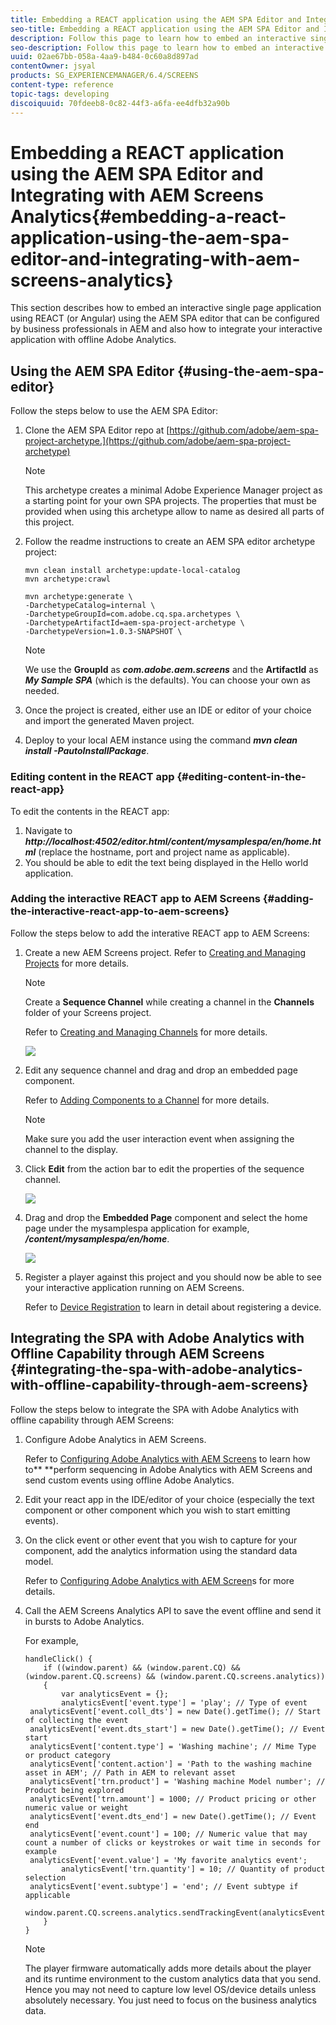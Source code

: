 ```yaml
---
title: Embedding a REACT application using the AEM SPA Editor and Integrating with AEM Screens Analytics
seo-title: Embedding a REACT application using the AEM SPA Editor and Integrating with AEM Screens Analytics
description: Follow this page to learn how to embed an interactive single page application using REACT (or Angular) using the AEM SPA editor that can be configured by business professionals in AEM and also how to integrate your interactive application with offline Adobe Analytics.
seo-description: Follow this page to learn how to embed an interactive single page application using REACT (or Angular) using the AEM SPA editor that can be configured by business professionals in AEM and also how to integrate your interactive application with offline Adobe Analytics.
uuid: 02ae67bb-058a-4aa9-b484-0c60a8d897ad
contentOwner: jsyal
products: SG_EXPERIENCEMANAGER/6.4/SCREENS
content-type: reference
topic-tags: developing
discoiquuid: 70fdeeb8-0c82-44f3-a6fa-ee4dfb32a90b
---
```


# Embedding a REACT application using the AEM SPA Editor and Integrating with AEM Screens Analytics{#embedding-a-react-application-using-the-aem-spa-editor-and-integrating-with-aem-screens-analytics}

This section describes how to embed an interactive single page application using REACT (or Angular) using the AEM SPA editor that can be configured by business professionals in AEM and also how to integrate your interactive application with offline Adobe Analytics.

## Using the AEM SPA Editor {#using-the-aem-spa-editor}

Follow the steps below to use the AEM SPA Editor:

1. Clone the AEM SPA Editor repo at [https://github.com/adobe/aem-spa-project-archetype.](https://github.com/adobe/aem-spa-project-archetype)

   >[!NOTE]
   >
   >This archetype creates a minimal Adobe Experience Manager project as a starting point for your own SPA projects. The properties that must be provided when using this archetype allow to name as desired all parts of this project.

1. Follow the readme instructions to create an AEM SPA editor archetype project:

   ```
   mvn clean install archetype:update-local-catalog
   mvn archetype:crawl
   
   mvn archetype:generate \
   -DarchetypeCatalog=internal \
   -DarchetypeGroupId=com.adobe.cq.spa.archetypes \
   -DarchetypeArtifactId=aem-spa-project-archetype \
   -DarchetypeVersion=1.0.3-SNAPSHOT \
   ```

   >[!NOTE]
   >
   >We use the **GroupId** as ***com.adobe.aem.screens*** and the **ArtifactId** as ***My Sample SPA*** (which is the defaults). You can choose your own as needed.

1. Once the project is created, either use an IDE or editor of your choice and import the generated Maven project.
1. Deploy to your local AEM instance using the command ***mvn clean install -PautoInstallPackage***.

### Editing content in the REACT app {#editing-content-in-the-react-app}

To edit the contents in the REACT app:

1. Navigate to ***http://localhost:4502/editor.html/content/mysamplespa/en/home.html*** (replace the hostname, port and project name as applicable).
1. You should be able to edit the text being displayed in the Hello world application.

### Adding the interactive REACT app to AEM Screens {#adding-the-interactive-react-app-to-aem-screens}

Follow the steps below to add the interative REACT app to AEM Screens:

1. Create a new AEM Screens project. Refer to [Creating and Managing Projects](/help/screens/creating-a-screens-project.md) for more details.

   >[!NOTE]
   >
   >Create a **Sequence Channel** while creating a channel in the **Channels** folder of your Screens project.
   >
   >
   >Refer to [Creating and Managing Channels](/help/screens/managing-channels.md) for more details.

   ![](assets/screen_shot_2019-02-15at100330am.png)

1. Edit any sequence channel and drag and drop an embedded page component.

   Refer to [Adding Components to a Channel](/help/screens/adding-components-to-a-channel.md) for more details.

   >[!NOTE]
   >
   >Make sure you add the user interaction event when assigning the channel to the display.

1. Click **Edit** from the action bar to edit the properties of the sequence channel. 

   ![](assets/screen_shot_2019-02-15at100555am.png)

1. Drag and drop the **Embedded Page** component and select the home page under the mysamplespa application for example, ***/content/mysamplespa/en/home***.

   ![](assets/screen_shot_2019-02-15at101104am.png)

1. Register a player against this project and you should now be able to see your interactive application running on AEM Screens.

   Refer to [Device Registration](/help/screens/device-registration.md) to learn in detail about registering a device.

## Integrating the SPA with Adobe Analytics with Offline Capability through AEM Screens {#integrating-the-spa-with-adobe-analytics-with-offline-capability-through-aem-screens}

Follow the steps below to integrate the SPA with Adobe Analytics with offline capability through AEM Screens:

1. Configure Adobe Analytics in AEM Screens.

   Refer to [Configuring Adobe Analytics with AEM Screens](/help/screens/configuring-adobe-analytics-aem-screens.md) to learn how to** **perform sequencing in Adobe Analytics with AEM Screens and send custom events using offline Adobe Analytics.

1. Edit your react app in the IDE/editor of your choice (especially the text component or other component which you wish to start emitting events).
1. On the click event or other event that you wish to capture for your component, add the analytics information using the standard data model.

   Refer to [Configuring Adobe Analytics with AEM Screen](/help/screens/configuring-adobe-analytics-aem-screens.md)s for more details.

1. Call the AEM Screens Analytics API to save the event offline and send it in bursts to Adobe Analytics.

   For example,

   ```
   handleClick() {
       if ((window.parent) && (window.parent.CQ) && (window.parent.CQ.screens) && (window.parent.CQ.screens.analytics))
       {
           var analyticsEvent = {};
           analyticsEvent['event.type'] = 'play'; // Type of event
    analyticsEvent['event.coll_dts'] = new Date().getTime(); // Start of collecting the event
    analyticsEvent['event.dts_start'] = new Date().getTime(); // Event start
    analyticsEvent['content.type'] = 'Washing machine'; // Mime Type or product category
    analyticsEvent['content.action'] = 'Path to the washing machine asset in AEM'; // Path in AEM to relevant asset
    analyticsEvent['trn.product'] = 'Washing machine Model number'; // Product being explored
    analyticsEvent['trn.amount'] = 1000; // Product pricing or other numeric value or weight
    analyticsEvent['event.dts_end'] = new Date().getTime(); // Event end
    analyticsEvent['event.count'] = 100; // Numeric value that may count a number of clicks or keystrokes or wait time in seconds for example
    analyticsEvent['event.value'] = 'My favorite analytics event';
           analyticsEvent['trn.quantity'] = 10; // Quantity of product selection
    analyticsEvent['event.subtype'] = 'end'; // Event subtype if applicable
    window.parent.CQ.screens.analytics.sendTrackingEvent(analyticsEvent);
       }
   }
   ```

   >[!NOTE]
   >
   >The player firmware automatically adds more details about the player and its runtime environment to the custom analytics data that you send. Hence you may not need to capture low level OS/device details unless absolutely necessary. You just need to focus on the business analytics data.

